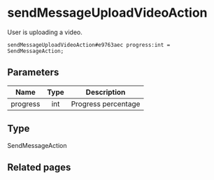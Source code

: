 # sendMessageUploadVideoAction
User is uploading a video.

```
sendMessageUploadVideoAction#e9763aec progress:int = SendMessageAction;
```

## Parameters
| Name | Type | Description |
| ---- | :----: | ----------- |
| progress | int | Progress percentage |


## Type
SendMessageAction

## Related pages
